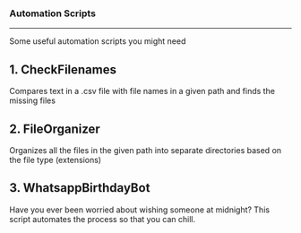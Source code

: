 ### Automation Scripts
---
Some useful automation scripts you might need

## 1. CheckFilenames <br>
   Compares text in a .csv file with file names in a given path and finds the missing files

## 2. FileOrganizer <br>
   Organizes all the files in the given path into separate directories based on the file type (extensions) 

## 3. WhatsappBirthdayBot <br>
   Have you ever been worried about wishing someone at midnight? This script automates the process so that you can chill.
   
